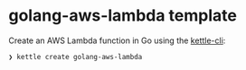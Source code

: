 # golang-aws-lambda template

Create an AWS Lambda function in Go using the [kettle-cli](https://github.com/nlathia/kettle-cli):

```bash
❯ kettle create golang-aws-lambda
```
